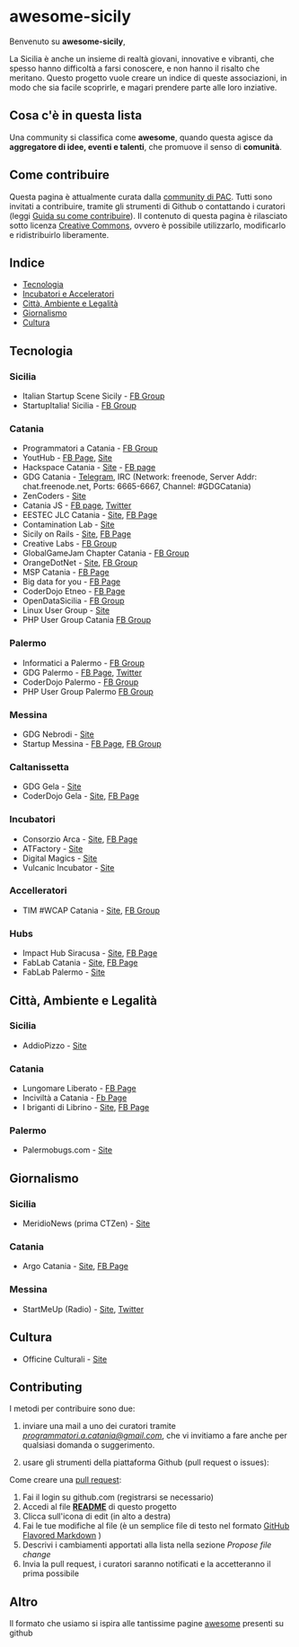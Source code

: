 # awesome-sicily

Benvenuto su **awesome-sicily**,

La Sicilia è anche un insieme di realtà giovani, innovative e vibranti, che spesso hanno difficoltà a farsi conoscere, e non hanno il risalto che meritano. Questo progetto vuole creare un indice di queste associazioni, in modo che sia facile scoprirle, e magari prendere parte alle loro inziative.

## Cosa c'è in questa lista

Una community si classifica come **awesome**, quando questa agisce da **aggregatore di idee, eventi e talenti**, che promuove il senso di **comunità**.


## Come contribuire

Questa pagina è attualmente curata dalla [community di PAC](https://www.facebook.com/groups/programmatoriCatania/). Tutti sono invitati a contribuire, tramite gli strumenti di Github o contattando i curatori (leggi [Guida su come contribuire](#contributing)). Il contenuto di questa pagina è rilasciato sotto licenza [Creative Commons](http://creativecommons.org/licenses/by/4.0/), ovvero è possibile utilizzarlo, modificarlo e ridistribuirlo liberamente.

## Indice

- [Tecnologia](#tecnologia)
 - [Incubatori e Acceleratori](#incubatori-acceleratori-e-hubs)
- [Città, Ambiente e Legalità](#città-ambiente-e-legalità)
- [Giornalismo](#giornalismo)
- [Cultura](#cultura)

## Tecnologia

### Sicilia
* Italian Startup Scene Sicily - [FB Group](https://www.facebook.com/groups/italianstartupsicilia/)
* StartupItalia! Sicilia - [FB Group](https://www.facebook.com/groups/startupitaliasicilia/)

### Catania
* Programmatori a Catania - [FB Group](https://www.facebook.com/groups/programmatoriCatania/)
* YoutHub - [FB Page](https://www.facebook.com/Youthub-Catania-116505148430596), [Site](http://www.youthub.net/)
* Hackspace Catania - [Site](http://www.hackspacecatania.it/) - [FB page](https://www.facebook.com/hackspacecatania/)
* GDG Catania - [Telegram](https://telegram.me/joinchat/BaFZOAjDvuBBFBPAdMogvg), IRC (Network: freenode, Server Addr: chat.freenode.net, Ports: 6665-6667, Channel: #GDGCatania)
* ZenCoders - [Site](http://zencoders.org/)
* Catania JS - [FB page](https://www.facebook.com/CataniaJS/), [Twitter](https://twitter.com/catania_js)
* EESTEC JLC Catania - [Site](http://www.eestec-catania.eu/), [FB Page](https://www.facebook.com/CataniaEESTEC)
* Contamination Lab - [Site](http://clab.unict.it/)
* Sicily on Rails - [Site](http://www.sicilyonrails.org/), [FB Page](https://www.facebook.com/SicilyOnRails/)
* Creative Labs - [FB Group](https://www.facebook.com/groups/258359144245651/)
* GlobalGameJam Chapter Catania - [FB Group](https://www.facebook.com/GGJCatania/)
* OrangeDotNet - [Site](http://www.orangedotnet.org/), [FB Group](https://www.facebook.com/groups/orangedotnet/)
* MSP Catania - [FB Page](https://www.facebook.com/MSPUnict/)
* Big data for you - [FB Page](https://www.facebook.com/bigdata4you/)
* CoderDojo Etneo - [FB Page](https://www.facebook.com/CoderDojoEtneo/?fref=ts)
* OpenDataSicilia - [FB Group](https://www.facebook.com/groups/opendatasicilia/?fref=ts)
* Linux User Group - [Site](http://catania.linux.it/)
* PHP User Group Catania [FB Group](https://www.facebook.com/groups/PUGCT)

### Palermo
* Informatici a Palermo - [FB Group](https://www.facebook.com/groups/110929722279430/)
* GDG Palermo - [FB Page](https://www.facebook.com/GDGPalermo/), [Twitter](https://twitter.com/gdg_palermo)
* CoderDojo Palermo - [FB Group](https://www.facebook.com/groups/386820911485430/)
* PHP User Group Palermo [FB Group](https://www.facebook.com/groups/PalermoPUG)

### Messina
* GDG Nebrodi - [Site](http://www.gdgnebrodi.info/)
* Startup Messina - [FB Page](https://www.facebook.com/startupmessina/), [FB Group](https://www.facebook.com/groups/649406375092242/)

### Caltanissetta
* GDG Gela - [Site](http://www.gdggela.org/)
* CoderDojo Gela - [Site](http://www.coderdojogela.it/), [FB Page](https://www.facebook.com/coderdojogela)

### Incubatori
* Consorzio Arca - [Site](http://www.consorzioarca.it/index.php/en/), [FB Page](https://www.facebook.com/ConsorzioArca/)
* ATFactory - [Site](http://atfactory.it/)
* Digital Magics - [Site](http://l.digitalmagics.com/palermo/)
* Vulcanic Incubator - [Site](http://www.vulcanic.it/)

### Accelleratori
* TIM #WCAP Catania - [Site](http://www.wcap.tim.it/en/accelerators/catania), [FB Group](https://www.facebook.com/groups/454645481297154/)

### Hubs
* Impact Hub Siracusa - [Site](http://siracusa.impacthub.net/), [FB Page](https://www.facebook.com/TheHubSiracusa?fref=ts)
* FabLab Catania - [Site](http://fablabcatania.eu/), [FB Page](https://www.facebook.com/FABLAB.CATANIA.make.your.idea/?fref=ts)
* FabLab Palermo - [Site](http://fablabpalermo.org/)

## Città, Ambiente e Legalità

### Sicilia
* AddioPizzo - [Site](www.addiopizzo.org)

### Catania
* Lungomare Liberato - [FB Page](https://www.facebook.com/lungomareliberatocatania/)
* Inciviltà a Catania - [Fb Page](https://www.facebook.com/Inciviltà-a-Catania-662923443841832/)
* I briganti di Librino - [Site](http://www.brigantilibrino.it/), [FB Page](https://www.facebook.com/RugbyIBriganti/)

### Palermo
* Palermobugs.com - [Site](http://www.palermobugs.com/)

## Giornalismo

### Sicilia
* MeridioNews (prima CTZen) - [Site](http://meridionews.it/)

### Catania
* Argo Catania - [Site](http://www.argocatania.org/), [FB Page](https://www.facebook.com/Argo-Catania-148063732028876/)

### Messina
* StartMeUp (Radio) - [Site](http://www.radiostartmeup.it/), [Twitter](https://twitter.com/radiosmu)

## Cultura
* Officine Culturali - [Site](http://www.officineculturali.net/)


## Contributing

I metodi per contribuire sono due:

1.  inviare una mail a uno dei curatori tramite *programmatori.a.catania@gmail.com*, che vi invitiamo a fare anche per qualsiasi domanda o suggerimento.

2. usare gli strumenti della piattaforma Github (pull request o issues):

Come creare una [pull request](https://help.github.com/articles/using-pull-requests/):

1. Fai il login su github.com (registrarsi se necessario)
2. Accedi al file [**README**](https://github.com/sic2/awesome-sicily/blob/master/README.md) di questo progetto
3. Clicca sull'icona di edit (in alto a destra)
4. Fai le tue modifiche al file (è un semplice file di testo nel formato [GitHub Flavored Markdown](https://help.github.com/articles/github-flavored-markdown/) )
5. Descrivi i cambiamenti apportati alla lista nella sezione *Propose file change*
6. Invia la pull request, i curatori saranno notificati e la accetteranno il prima possibile

## Altro

Il formato che usiamo si ispira alle tantissime pagine [awesome](https://github.com/sindresorhus/awesome) presenti su github

